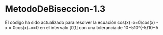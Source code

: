 # MetodoDeBiseccion-1.3
El código ha sido actualizado para resolver la ecuación cos⁡(x)−x=0\cos(x) - x = 0cos(x)−x=0 en el intervalo [0,1] con una tolerancia de 10−510^{-5}10−5
